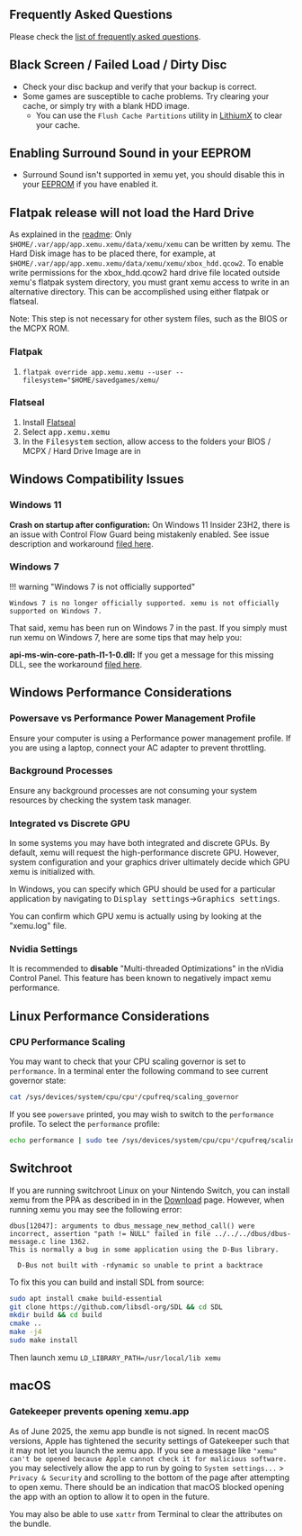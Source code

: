 ## Frequently Asked Questions

Please check the [list of frequently asked questions](faq.md).

## Black Screen / Failed Load / Dirty Disc

* Check your disc backup and verify that your backup is correct.
* Some games are susceptible to cache problems. Try clearing your cache, or
  simply try with a blank HDD image.
    * You can use the `Flush Cache Partitions` utility in [LithiumX](https://github.com/Ryzee119/LithiumX/) to clear your cache.

## Enabling Surround Sound in your EEPROM

* Surround Sound isn't supported in xemu yet, you should disable this in your [EEPROM](eeprom.md) if you have enabled it.

## Flatpak release will not load the Hard Drive

As explained in the [readme](https://github.com/flathub/app.xemu.Xemu?tab=readme-ov-file#usage): Only `$HOME/.var/app/app.xemu.xemu/data/xemu/xemu` can be written by xemu. The Hard Disk image has to be placed there, for example, at `$HOME/.var/app/app.xemu.xemu/data/xemu/xemu/xbox_hdd.qcow2`. To enable write permissions for the xbox_hdd.qcow2 hard drive file located outside xemu's flatpak system directory, you must grant xemu access to write in an alternative directory. This can be accomplished using either flatpak or flatseal.

Note: This step is not necessary for other system files, such as the BIOS or the MCPX ROM.

### Flatpak
1. `flatpak override app.xemu.xemu --user --filesystem="$HOME/savedgames/xemu/`

### Flatseal
1. Install [Flatseal](https://flathub.org/apps/details/com.github.tchx84.Flatseal)
2. Select <kbd>app.xemu.xemu</kbd>
3. In the <kbd>Filesystem</kbd> section, allow access to the folders your BIOS / MCPX / Hard Drive Image are in

## Windows Compatibility Issues

### Windows 11

**Crash on startup after configuration:** On Windows 11 Insider 23H2, there is an issue with Control Flow Guard being mistakenly enabled. See issue description and workaround [filed here](https://github.com/xemu-project/xemu/issues/1486#issuecomment-1647132796).

### Windows 7

!!! warning "Windows 7 is not officially supported"

    Windows 7 is no longer officially supported. xemu is not officially supported on Windows 7.

That said, xemu has been run on Windows 7 in the past. If you simply must run xemu on Windows 7, here are some tips that may help you:

**api-ms-win-core-path-l1-1-0.dll:** If you get a message for this missing DLL, see the workaround [filed here](https://github.com/xemu-project/xemu/issues/1482).

## Windows Performance Considerations

### Powersave vs Performance Power Management Profile

Ensure your computer is using a Performance power management profile. If you are using a laptop, connect your AC adapter to prevent throttling.

### Background Processes

Ensure any background processes are not consuming your system resources by checking the system task manager.

### Integrated vs Discrete GPU

In some systems you may have both integrated and discrete GPUs. By default, xemu
will request the high-performance discrete GPU. However, system configuration
and your graphics driver ultimately decide which GPU xemu is initialized with.

In Windows, you can specify which GPU should be used for a particular
application by navigating to <kbd>Display settings</kbd>&rarr;<kbd>Graphics settings</kbd>.

You can confirm which GPU xemu is actually using by looking at the "xemu.log"
file.

### Nvidia Settings

It is recommended to **disable** "Multi-threaded Optimizations" in the nVidia
Control Panel. This feature has been known to negatively impact xemu
performance.

## Linux Performance Considerations

### CPU Performance Scaling

You may want to check that your CPU scaling governor is set to `performance`.
In a terminal enter the following command to see current governor state:

```bash
cat /sys/devices/system/cpu/cpu*/cpufreq/scaling_governor
```

If you see `powersave` printed, you may wish to switch to the `performance`
profile. To select the `performance` profile:

```bash
echo performance | sudo tee /sys/devices/system/cpu/cpu*/cpufreq/scaling_governor
```

## Switchroot

If you are running switchroot Linux on your Nintendo Switch, you can install
xemu from the PPA as described in in the [Download](download.md) page. However,
when running xemu you may see the following error:

```
dbus[12047]: arguments to dbus_message_new_method_call() were incorrect, assertion "path != NULL" failed in file ../../../dbus/dbus-message.c line 1362.
This is normally a bug in some application using the D-Bus library.

  D-Bus not built with -rdynamic so unable to print a backtrace
```

To fix this you can build and install SDL from source:

```bash
sudo apt install cmake build-essential
git clone https://github.com/libsdl-org/SDL && cd SDL
mkdir build && cd build
cmake ..
make -j4
sudo make install
```

Then launch xemu `LD_LIBRARY_PATH=/usr/local/lib xemu`

## macOS

### Gatekeeper prevents opening xemu.app

As of June 2025, the xemu app bundle is not signed. In recent macOS versions, Apple has tightened the security settings of Gatekeeper such that it may not let you launch the xemu app. If you see a message like `"xemu" can't be opened because Apple cannot check it for malicious software.` you may selectively allow the app to run by going to `System settings...` > `Privacy & Security` and scrolling to the bottom of the page after attempting to open xemu. There should be an indication that macOS blocked opening the app with an option to allow it to open in the future.

You may also be able to use `xattr` from Terminal to clear the attributes on the bundle.
